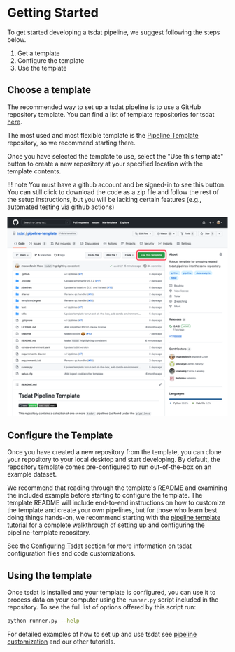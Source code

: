 # Getting Started

To get started developing a tsdat pipeline, we suggest following the steps below.

1. Get a template
2. Configure the template
3. Use the template

## Choose a template

The recommended way to set up a tsdat pipeline is to use a GitHub repository template. You can find a list of template
repositories for tsdat [here](https://github.com/tsdat/template-repositories).

The most used and most flexible template is the [Pipeline Template](https://github.com/tsdat/pipeline-template)
repository, so we recommend starting there.

Once you have selected the template to use, select the "Use this template" button to create a new repository at your
specified location with the template contents.

!!! note
    You must have a github account and be signed-in to see this button. You can still click to download the code as a
    zip file and follow the rest of the setup instructions, but you will be lacking certain features (e.g., automated
    testing via github actions)

![Screenshot of pipeline-template repo on github](figures/use_template.png)

## Configure the Template

Once you have created a new repository from the template, you can clone your repository to your local desktop and start
developing. By default, the repository template comes pre-configured to run out-of-the-box on an example dataset.

We recommend that reading through the template's README and examining the included example before starting to configure
the template. The template README will include end-to-end instructions on how to customize the template and create your
own pipelines, but for those who learn best doing things hands-on, we recommend starting with the
[pipeline template tutorial](tutorials/data_ingest.md) for a complete walkthrough of setting up and configuring the
pipeline-template repository.

See the [Configuring Tsdat](./config/configuring_tsdat.md) section for more information on tsdat configuration files and
code customizations.

## Using the template

Once tsdat is installed and your template is configured, you can use it to process data on your computer using the
`runner.py` script included in the repository. To see the full list of options offered by this script run:

```bash
python runner.py --help
```

For detailed examples of how to set up and use tsdat see [pipeline customization](./tutorials/pipeline_customization.md)
and our other tutorials.

